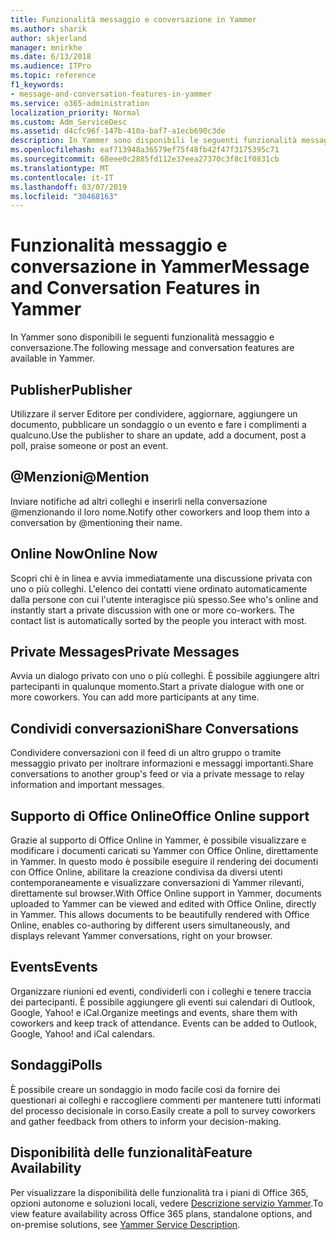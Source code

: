 ```yaml
---
title: Funzionalità messaggio e conversazione in Yammer
ms.author: sharik
author: skjerland
manager: mnirkhe
ms.date: 6/13/2018
ms.audience: ITPro
ms.topic: reference
f1_keywords:
- message-and-conversation-features-in-yammer
ms.service: o365-administration
localization_priority: Normal
ms.custom: Adm_ServiceDesc
ms.assetid: d4cfc96f-147b-410a-baf7-a1ecb690c3de
description: In Yammer sono disponibili le seguenti funzionalità messaggio e conversazione.
ms.openlocfilehash: eaf713948a36579ef75f48fb42f47f3175395c71
ms.sourcegitcommit: 68eee0c2885fd112e37eea27370c3f8c1f0831cb
ms.translationtype: MT
ms.contentlocale: it-IT
ms.lasthandoff: 03/07/2019
ms.locfileid: "30468163"
---
```

# <a name="message-and-conversation-features-in-yammer"></a><span data-ttu-id="ec08d-103">Funzionalità messaggio e conversazione in Yammer</span><span class="sxs-lookup"><span data-stu-id="ec08d-103">Message and Conversation Features in Yammer</span></span>

<span data-ttu-id="ec08d-104">In Yammer sono disponibili le seguenti funzionalità messaggio e conversazione.</span><span class="sxs-lookup"><span data-stu-id="ec08d-104">The following message and conversation features are available in Yammer.</span></span>
  
## <a name="publisher"></a><span data-ttu-id="ec08d-105">Publisher</span><span class="sxs-lookup"><span data-stu-id="ec08d-105">Publisher</span></span>
<span data-ttu-id="ec08d-106"><a name="bkmk_Publisher"> </a></span><span class="sxs-lookup"><span data-stu-id="ec08d-106"></span></span>

<span data-ttu-id="ec08d-107">Utilizzare il server Editore per condividere, aggiornare, aggiungere un documento, pubblicare un sondaggio o un evento e fare i complimenti a qualcuno.</span><span class="sxs-lookup"><span data-stu-id="ec08d-107">Use the publisher to share an update, add a document, post a poll, praise someone or post an event.</span></span>
  
## <a name="mention"></a><span data-ttu-id="ec08d-108">@Menzioni</span><span class="sxs-lookup"><span data-stu-id="ec08d-108">@Mention</span></span>
<span data-ttu-id="ec08d-109"><a name="bkmk_AtMention"> </a></span><span class="sxs-lookup"><span data-stu-id="ec08d-109"></span></span>

<span data-ttu-id="ec08d-110">Inviare notifiche ad altri colleghi e inserirli nella conversazione @menzionando il loro nome.</span><span class="sxs-lookup"><span data-stu-id="ec08d-110">Notify other coworkers and loop them into a conversation by @mentioning their name.</span></span>
  
## <a name="online-now"></a><span data-ttu-id="ec08d-111">Online Now</span><span class="sxs-lookup"><span data-stu-id="ec08d-111">Online Now</span></span>
<span data-ttu-id="ec08d-112"><a name="bkmk_OnlineNow"> </a></span><span class="sxs-lookup"><span data-stu-id="ec08d-112"></span></span>

<span data-ttu-id="ec08d-p101">Scopri chi è in linea e avvia immediatamente una discussione privata con uno o più colleghi. L'elenco dei contatti viene ordinato automaticamente dalla persone con cui l'utente interagisce più spesso.</span><span class="sxs-lookup"><span data-stu-id="ec08d-p101">See who's online and instantly start a private discussion with one or more co-workers. The contact list is automatically sorted by the people you interact with most.</span></span>
  
## <a name="private-messages"></a><span data-ttu-id="ec08d-115">Private Messages</span><span class="sxs-lookup"><span data-stu-id="ec08d-115">Private Messages</span></span>
<span data-ttu-id="ec08d-116"><a name="bkmk_PrivateMessages"> </a></span><span class="sxs-lookup"><span data-stu-id="ec08d-116"></span></span>

<span data-ttu-id="ec08d-p102">Avvia un dialogo privato con uno o più colleghi. È possibile aggiungere altri partecipanti in qualunque momento.</span><span class="sxs-lookup"><span data-stu-id="ec08d-p102">Start a private dialogue with one or more coworkers. You can add more participants at any time.</span></span>
  
## <a name="share-conversations"></a><span data-ttu-id="ec08d-119">Condividi conversazioni</span><span class="sxs-lookup"><span data-stu-id="ec08d-119">Share Conversations</span></span>
<span data-ttu-id="ec08d-120"><a name="bkmk_ShareConversations"> </a></span><span class="sxs-lookup"><span data-stu-id="ec08d-120"></span></span>

<span data-ttu-id="ec08d-121">Condividere conversazioni con il feed di un altro gruppo o tramite messaggio privato per inoltrare informazioni e messaggi importanti.</span><span class="sxs-lookup"><span data-stu-id="ec08d-121">Share conversations to another group's feed or via a private message to relay information and important messages.</span></span>
  
## <a name="office-online-support"></a><span data-ttu-id="ec08d-122">Supporto di Office Online</span><span class="sxs-lookup"><span data-stu-id="ec08d-122">Office Online support</span></span>
<span data-ttu-id="ec08d-123"><a name="bkmk_ShareConversations"> </a></span><span class="sxs-lookup"><span data-stu-id="ec08d-123"></span></span>

<span data-ttu-id="ec08d-p103">Grazie al supporto di Office Online in Yammer, è possibile visualizzare e modificare i documenti caricati su Yammer con Office Online, direttamente in Yammer. In questo modo è possibile eseguire il rendering dei documenti con Office Online, abilitare la creazione condivisa da diversi utenti contemporaneamente e visualizzare conversazioni di Yammer rilevanti, direttamente sul browser.</span><span class="sxs-lookup"><span data-stu-id="ec08d-p103">With Office Online support in Yammer, documents uploaded to Yammer can be viewed and edited with Office Online, directly in Yammer. This allows documents to be beautifully rendered with Office Online, enables co-authoring by different users simultaneously, and displays relevant Yammer conversations, right on your browser.</span></span>
  
## <a name="events"></a><span data-ttu-id="ec08d-126">Events</span><span class="sxs-lookup"><span data-stu-id="ec08d-126">Events</span></span>
<span data-ttu-id="ec08d-127"><a name="bkmk_Events"> </a></span><span class="sxs-lookup"><span data-stu-id="ec08d-127"></span></span>

<span data-ttu-id="ec08d-p104">Organizzare riunioni ed eventi, condividerli con i colleghi e tenere traccia dei partecipanti. È possibile aggiungere gli eventi sui calendari di Outlook, Google, Yahoo! e iCal.</span><span class="sxs-lookup"><span data-stu-id="ec08d-p104">Organize meetings and events, share them with coworkers and keep track of attendance. Events can be added to Outlook, Google, Yahoo! and iCal calendars.</span></span>
  
## <a name="polls"></a><span data-ttu-id="ec08d-131">Sondaggi</span><span class="sxs-lookup"><span data-stu-id="ec08d-131">Polls</span></span>
<span data-ttu-id="ec08d-132"><a name="bkmk_Polls"> </a></span><span class="sxs-lookup"><span data-stu-id="ec08d-132"></span></span>

<span data-ttu-id="ec08d-133">È possibile creare un sondaggio in modo facile così da fornire dei questionari ai colleghi e raccogliere commenti per mantenere tutti informati del processo decisionale in corso.</span><span class="sxs-lookup"><span data-stu-id="ec08d-133">Easily create a poll to survey coworkers and gather feedback from others to inform your decision-making.</span></span>
  
## <a name="feature-availability"></a><span data-ttu-id="ec08d-134">Disponibilità delle funzionalità</span><span class="sxs-lookup"><span data-stu-id="ec08d-134">Feature Availability</span></span>
<span data-ttu-id="ec08d-135"><a name="bkmk_Polls"> </a></span><span class="sxs-lookup"><span data-stu-id="ec08d-135"></span></span>

<span data-ttu-id="ec08d-136">Per visualizzare la disponibilità delle funzionalità tra i piani di Office 365, opzioni autonome e soluzioni locali, vedere [Descrizione servizio Yammer](yammer-service-description.md).</span><span class="sxs-lookup"><span data-stu-id="ec08d-136">To view feature availability across Office 365 plans, standalone options, and on-premise solutions, see [Yammer Service Description](yammer-service-description.md).</span></span>
  

